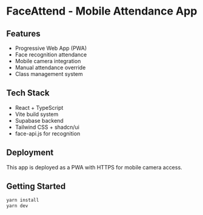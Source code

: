 # FaceAttend - Mobile Attendance App

## Features
- Progressive Web App (PWA)
- Face recognition attendance
- Mobile camera integration
- Manual attendance override
- Class management system

## Tech Stack
- React + TypeScript
- Vite build system
- Supabase backend
- Tailwind CSS + shadcn/ui
- face-api.js for recognition

## Deployment
This app is deployed as a PWA with HTTPS for mobile camera access.

## Getting Started
```bash
yarn install
yarn dev
```

